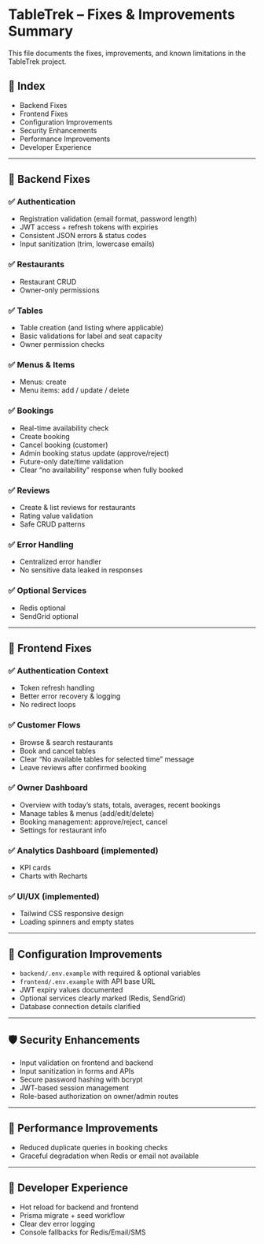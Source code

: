 # TableTrek – Fixes & Improvements Summary

This file documents the fixes, improvements, and known limitations in the TableTrek project.

## 📑 Index
- Backend Fixes
- Frontend Fixes
- Configuration Improvements
- Security Enhancements
- Performance Improvements
- Developer Experience

---

## 🔧 Backend Fixes

### ✅ Authentication
- Registration validation (email format, password length)
- JWT access + refresh tokens with expiries
- Consistent JSON errors & status codes
- Input sanitization (trim, lowercase emails)

### ✅ Restaurants 
- Restaurant CRUD
- Owner-only permissions

### ✅ Tables 
- Table creation (and listing where applicable)
- Basic validations for label and seat capacity
- Owner permission checks

### ✅ Menus & Items 
- Menus: create
- Menu items: add / update / delete

### ✅ Bookings 
- Real-time availability check
- Create booking
- Cancel booking (customer)
- Admin booking status update (approve/reject)
- Future-only date/time validation
- Clear “no availability” response when fully booked

### ✅ Reviews
- Create & list reviews for restaurants
- Rating value validation
- Safe CRUD patterns

### ✅ Error Handling 
- Centralized error handler
- No sensitive data leaked in responses

### ✅ Optional Services 
- Redis optional 
- SendGrid optional 

---

## 🎨 Frontend Fixes

### ✅ Authentication Context
- Token refresh handling
- Better error recovery & logging
- No redirect loops

### ✅ Customer Flows 
- Browse & search restaurants
- Book and cancel tables
- Clear “No available tables for selected time” message
- Leave reviews after confirmed booking

### ✅ Owner Dashboard 
- Overview with today’s stats, totals, averages, recent bookings
- Manage tables & menus (add/edit/delete)
- Booking management: approve/reject, cancel
- Settings for restaurant info

### ✅ Analytics Dashboard (implemented)
- KPI cards 
- Charts with Recharts 

### ✅ UI/UX (implemented)
- Tailwind CSS responsive design
- Loading spinners and empty states

---

## 📁 Configuration Improvements
- `backend/.env.example` with required & optional variables
- `frontend/.env.example` with API base URL
- JWT expiry values documented
- Optional services clearly marked (Redis, SendGrid)
- Database connection details clarified

---

## 🛡️ Security Enhancements
- Input validation on frontend and backend
- Input sanitization in forms and APIs
- Secure password hashing with bcrypt
- JWT-based session management
- Role-based authorization on owner/admin routes

---

## 🚀 Performance Improvements
- Reduced duplicate queries in booking checks
- Graceful degradation when Redis or email not available

---

## 🔄 Developer Experience
- Hot reload for backend and frontend
- Prisma migrate + seed workflow
- Clear dev error logging
- Console fallbacks for Redis/Email/SMS
